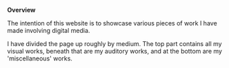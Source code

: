 **Overview**

The intention of this website is to showcase various pieces of work I have made involving digital media. 

I have divided the page up roughly by medium. The top part contains all my visual works, beneath that are my auditory works, and at the bottom are my 'miscellaneous' works. 
